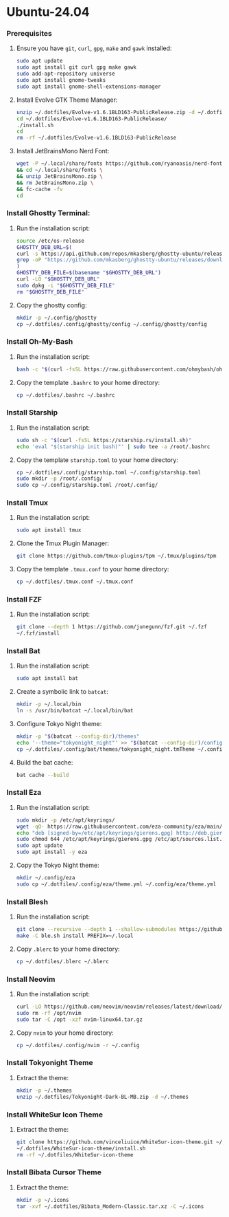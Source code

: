 # Ubuntu-24.04

### Prerequisites

1. Ensure you have `git`, `curl`, `gpg`, `make` and `gawk` installed:

    ```sh
    sudo apt update
    sudo apt install git curl gpg make gawk
    sudo add-apt-repository universe
    sudo apt install gnome-tweaks
    sudo apt install gnome-shell-extensions-manager
    ```

2. Install Evolve GTK Theme Manager:

    ```sh
    unzip ~/.dotfiles/Evolve-v1.6.1BLD163-PublicRelease.zip -d ~/.dotfiles
    cd ~/.dotfiles/Evolve-v1.6.1BLD163-PublicRelease/
    ./install.sh
    cd
    rm -rf ~/.dotfiles/Evolve-v1.6.1BLD163-PublicRelease
    ```

3.  Install JetBrainsMono Nerd Font:

    ```sh
    wget -P ~/.local/share/fonts https://github.com/ryanoasis/nerd-fonts/releases/download/v3.0.2/JetBrainsMono.zip \
    && cd ~/.local/share/fonts \
    && unzip JetBrainsMono.zip \
    && rm JetBrainsMono.zip \
    && fc-cache -fv
    cd
    ```

### Install Ghostty Terminal:

1. Run the installation script:

    ```sh
    source /etc/os-release
    GHOSTTY_DEB_URL=$(
    curl -s https://api.github.com/repos/mkasberg/ghostty-ubuntu/releases/latest | \
    grep -oP "https://github.com/mkasberg/ghostty-ubuntu/releases/download/[^\s/]+/ghostty_[^\s/_]+_amd64_${VERSION_ID}.deb"
    )
    GHOSTTY_DEB_FILE=$(basename "$GHOSTTY_DEB_URL")
    curl -LO "$GHOSTTY_DEB_URL"
    sudo dpkg -i "$GHOSTTY_DEB_FILE"
    rm "$GHOSTTY_DEB_FILE"
    ```

2. Copy the ghostty config:

    ```sh
    mkdir -p ~/.config/ghostty
    cp ~/.dotfiles/.config/ghostty/config ~/.config/ghostty/config
    ```

### Install Oh-My-Bash

1. Run the installation script:

    ```sh
    bash -c "$(curl -fsSL https://raw.githubusercontent.com/ohmybash/oh-my-bash/master/tools/install.sh)"
    ```

2. Copy the template `.bashrc` to your home directory:

    ```sh
    cp ~/.dotfiles/.bashrc ~/.bashrc
    ```

### Install Starship

1. Run the installation script:

    ```sh
    sudo sh -c "$(curl -fsSL https://starship.rs/install.sh)"
    echo 'eval "$(starship init bash)"' | sudo tee -a /root/.bashrc
    ```

2. Copy the template `starship.toml` to your home directory:

    ```sh
    cp ~/.dotfiles/.config/starship.toml ~/.config/starship.toml
    sudo mkdir -p /root/.config/
    sudo cp ~/.config/starship.toml /root/.config/
    ```

### Install Tmux

1. Run the installation script:

    ```sh
    sudo apt install tmux
    ```

2. Clone the Tmux Plugin Manager:

    ```sh
    git clone https://github.com/tmux-plugins/tpm ~/.tmux/plugins/tpm
    ```

3. Copy the template `.tmux.conf` to your home directory:

    ```sh
    cp ~/.dotfiles/.tmux.conf ~/.tmux.conf
    ```

### Install FZF

1. Run the installation script:

    ```sh
    git clone --depth 1 https://github.com/junegunn/fzf.git ~/.fzf
    ~/.fzf/install
    ```

### Install Bat

1. Run the installation script:

    ```sh
    sudo apt install bat
    ```

2. Create a symbolic link to `batcat`:

    ```sh
    mkdir -p ~/.local/bin
    ln -s /usr/bin/batcat ~/.local/bin/bat
    ```

3. Configure Tokyo Night theme:

    ```sh
    mkdir -p "$(batcat --config-dir)/themes"
    echo '--theme="tokyonight_night"' >> "$(batcat --config-dir)/config"
    cp ~/.dotfiles/.config/bat/themes/tokyonight_night.tmTheme ~/.config/bat/themes/tokyonight_night.tmTheme
    ```

4. Build the bat cache:

    ```sh
    bat cache --build
    ```

### Install Eza

1. Run the installation script:

    ```sh
    sudo mkdir -p /etc/apt/keyrings/
    wget -qO- https://raw.githubusercontent.com/eza-community/eza/main/deb.asc | sudo gpg --dearmor -o /etc/apt/keyrings/gierens.gpg
    echo "deb [signed-by=/etc/apt/keyrings/gierens.gpg] http://deb.gierens.de stable main" | sudo tee /etc/apt/sources.list.d/gierens.list
    sudo chmod 644 /etc/apt/keyrings/gierens.gpg /etc/apt/sources.list.d/gierens.list
    sudo apt update
    sudo apt install -y eza
    ```

2. Copy the Tokyo Night theme:

    ```sh
    mkdir ~/.config/eza
    sudo cp ~/.dotfiles/.config/eza/theme.yml ~/.config/eza/theme.yml
    ```

### Install Blesh

1. Run the installation script:

    ```sh
    git clone --recursive --depth 1 --shallow-submodules https://github.com/akinomyoga/ble.sh.git
    make -C ble.sh install PREFIX=~/.local
    ```

2. Copy `.blerc` to your home directory:

    ```sh
    cp ~/.dotfiles/.blerc ~/.blerc
    ```

### Install Neovim

1. Run the installation script:

    ```sh
    curl -LO https://github.com/neovim/neovim/releases/latest/download/nvim-linux64.tar.gz
    sudo rm -rf /opt/nvim
    sudo tar -C /opt -xzf nvim-linux64.tar.gz
    ```

2. Copy `nvim` to your home directory:

    ```sh
    cp ~/.dotfiles/.config/nvim -r ~/.config
    ```

### Install Tokyonight Theme

1. Extract the theme:

    ```sh
    mkdir -p ~/.themes
    unzip ~/.dotfiles/Tokyonight-Dark-BL-MB.zip -d ~/.themes
    ```

### Install WhiteSur Icon Theme

1. Extract the theme:

    ```sh
    git clone https://github.com/vinceliuice/WhiteSur-icon-theme.git ~/.dotfiles
    ~/.dotfiles/WhiteSur-icon-theme/install.sh
    rm -rf ~/.dotfiles/WhiteSur-icon-theme
    ```

### Install Bibata Cursor Theme

1. Extract the theme:

    ```sh
    mkdir -p ~/.icons
    tar -xvf ~/.dotfiles/Bibata_Modern-Classic.tar.xz -C ~/.icons
    ```

